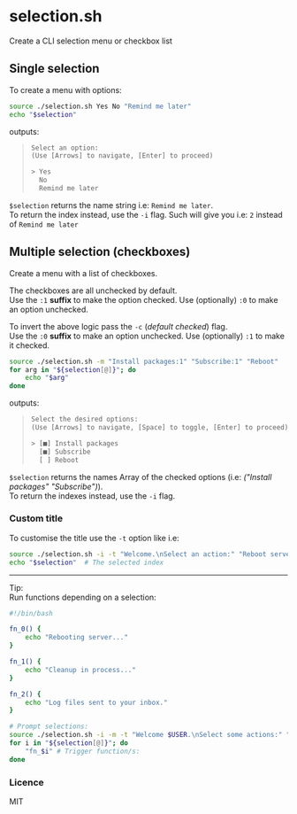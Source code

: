 # selection.sh

Create a CLI selection menu or checkbox list



## Single selection

To create a menu with options:

```sh
source ./selection.sh Yes No "Remind me later"
echo "$selection"
```

outputs:

> ```txt
> Select an option:
> (Use [Arrows] to navigate, [Enter] to proceed)
> 
> > Yes
>   No
>   Remind me later
> ```

`$selection` returns the name string i.e: `Remind me later`.  
To return the index instead, use the `-i` flag. Such will give you i.e: `2` instead of `Remind me later`

## Multiple selection (checkboxes)

Create a menu with a list of checkboxes.  

The checkboxes are all unchecked by default.  
Use the `:1` **suffix** to make the option checked. Use (optionally) `:0` to make an option unchecked.  

To invert the above logic pass the `-c` (*default checked*) flag.  
Use the `:0` **suffix** to make an option unchecked. Use (optionally) `:1` to make it checked.  

```sh
source ./selection.sh -m "Install packages:1" "Subscribe:1" "Reboot"
for arg in "${selection[@]}"; do
    echo "$arg"
done
```

outputs:

> ```txt
> Select the desired options:
> (Use [Arrows] to navigate, [Space] to toggle, [Enter] to proceed)
> 
> > [■] Install packages
>   [■] Subscribe
>   [ ] Reboot
> ```

`$selection` returns the names Array of the checked options (i.e: *("Install packages" "Subscribe")*).  
To return the indexes instead, use the `-i` flag.

### Custom title

To customise the title use the `-t` option like i.e:

```sh
source ./selection.sh -i -t "Welcome.\nSelect an action:" "Reboot server" "Cleanup" "Review logs"
echo "$selection"  # The selected index
```

___

Tip:  
Run functions depending on a selection:  

```sh
#!/bin/bash

fn_0() {
    echo "Rebooting server..."
}

fn_1() {
    echo "Cleanup in process..."
}

fn_2() {
    echo "Log files sent to your inbox."
}

# Prompt selections:
source ./selection.sh -i -m -t "Welcome $USER.\nSelect some actions:" "Reboot server" Cleanup "Review logs"
for i in "${selection[@]}"; do
    "fn_$i" # Trigger function/s:
done
```

### Licence

MIT

